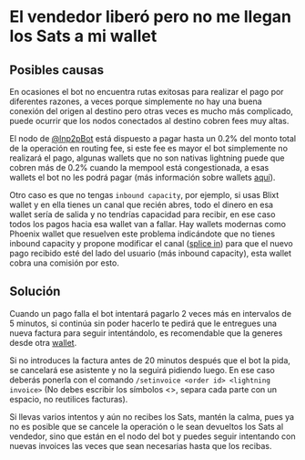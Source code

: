# El vendedor liberó pero no me llegan los Sats a mi wallet
## Posibles causas
En ocasiones el bot no encuentra rutas exitosas para realizar el pago por diferentes razones, a veces porque simplemente no hay una buena conexión del origen al destino pero otras veces es mucho más complicado, puede ocurrir que los nodos conectados al destino cobren fees muy altas.

El nodo de [@lnp2pBot](https://t.me/lnp2pBot) está dispuesto a pagar hasta un 0.2% del monto total de la operación en routing fee, si este fee es mayor el bot simplemente no realizará el pago, algunas wallets que no son nativas lightning puede que cobren más de 0.2% cuando la mempool está congestionada, a esas wallets el bot no les podrá pagar (más información sobre wallets [aquí](./recommended-wallets.md)).

Otro caso es que no tengas `inbound capacity`, por ejemplo, si usas Blixt wallet y en ella tienes un canal que recién abres, todo el dinero en esa wallet sería de salida y no tendrías capacidad para recibir, en ese caso todos los pagos hacia esa wallet van a fallar. Hay wallets modernas como Phoenix wallet que resuelven este problema indicándote que no tienes inbound capacity y propone modificar el canal ([splice in](https://bitcoinops.org/en/topics/splicing/)) para que el nuevo pago recibido esté del lado del usuario (más inbound capacity), esta wallet cobra una comisión por esto.

## Solución
Cuando un pago falla el bot intentará pagarlo 2 veces más en intervalos de 5 minutos, si continúa sin poder hacerlo te pedirá que le entregues una nueva factura para seguir intentándolo, es recomendable que la generes desde otra [wallet](./recommended-wallets.md). 

Si no introduces la factura antes de 20 minutos después que el bot la pida, se cancelará ese asistente y no la seguirá pidiendo luego. En ese caso deberás ponerla con el comando
`/setinvoice <order id> <lightning invoice>` 
(No debes escribir los símbolos <>, separa cada parte con un espacio, no reutilices facturas).

Si llevas varios intentos y aún no recibes los Sats, mantén la calma, pues ya no es posible que se cancele la operación o le sean devueltos los Sats al vendedor, sino que están en el nodo del bot y puedes seguir intentando con nuevas invoices las veces que sean necesarias hasta que los recibas.
